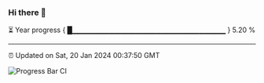 ### Hi there 👋

⏳ Year progress { █▁▁▁▁▁▁▁▁▁▁▁▁▁▁▁▁▁▁▁▁▁▁▁▁▁▁▁▁▁ } 5.20 %

---

⏰ Updated on Sat, 20 Jan 2024 00:37:50 GMT

![Progress Bar CI](https://github.com/Shyam-Makwana/GitHub-Actions-Demo/workflows/Progress%20Bar%20CI/badge.svg)
